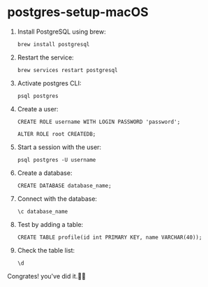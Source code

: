 # postgres-setup-macOS


1. Install PostgreSQL using brew:

   ```brew install postgresql```
2. Restart the service:

   ```brew services restart postgresql```

3. Activate postgres CLI:

    ```psql postgres```
4. Create a user:
   
    ```CREATE ROLE username WITH LOGIN PASSWORD 'password';```
   
     ```ALTER ROLE root CREATEDB;```

5. Start a session with the user:

   ```psql postgres -U username```
6. Create a database:
   
   ```CREATE DATABASE database_name;```

7. Connect with the database:

   ```\c database_name```
8. Test by adding a table:

   ```CREATE TABLE profile(id int PRIMARY KEY, name VARCHAR(40));```

9. Check the table list:

   ```\d```

Congrates! you've did it.👏😊
   
